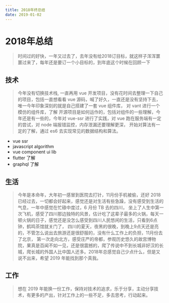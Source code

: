 ```yaml
---
title: 2018年终总结
date: 2019-01-02
---
```


# 2018年总结

> 时间过的好快，一年又过去了，去年没有给2018订目标，就这样子浑浑噩噩过来了，每年还是要订一个小目标的，到年底这个时候在回顾一下

## 技术

> 今年没有切换技术栈, 一直再用 vue 开发项目，没有花时间去整理一下自己的项目，包括一直想看看 vue 源码，喊了好久，一直还是没有坚持下去，
唯一今年印象深刻的就是自己搭建了一套 vue 组件库， 对 vant 进行一个模仿的组件库，了解 开源项目是如何运作的，包括对组件的一些理解，今年还是有一些的，今年对 vue-ssr 进行了实践，对 vue 跑在服务端有一定的尝试，对 node 端报错监控，内存泄漏还要理解更深， 开始对算法有一定的了解，通过 es6 去实现常见的数据结构和算法。

- vue ssr
- javascript algorithm
- vue component ui lib
- flutter 了解
- graphql 了解

<!--more-->

## 生活

> 今年是本命年，大年初一感冒到医院去打针，11月份手机被偷，还好 2018 已经过去，一切都会好起来，感觉还是对生活有些急躁，没有感受到生活的气息，一年中感觉在忙碌中度过，6 月份 TB 去的四川， 坐上了人生中第一次飞机，感受了四川那边独特的风景，估计吃了这辈子最多的火锅，每天一顿火锅的日子，感觉还是没怎么感受到四川人民悠闲的生活，只看到6点钟，鹤鸣茶馆就关门了， 四川的夏天，夜黑的很晚，到晚上9点天还是亮的，不管怎么说出去旅游还是很舒服的，没有什么工作上的负担，11月份去了北京， 第一次走向北方，感受庄严的帝都，参观历史悠久的故宫博物院，果真是百闻不如一见，还是很震撼的，爬了传说中不到长城非好汉的长城，爬长城的外国人比中国人还多。2018年总感觉自己少点什么，但是又说不出来，希望 2019 年能找到那个真我。

## 工作

> 想在 2019 年能换一份工作，保持对技术的追求，乐于分享，主动分享技术，有更多的产出，针对工作上的一些不足，多去思考，行动起来。
